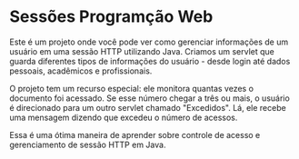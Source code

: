# Sessões Programção Web

Este é um projeto onde você pode ver como gerenciar informações de um usuário em uma sessão HTTP utilizando Java. Criamos um servlet que guarda diferentes tipos de informações do usuário - desde login até dados pessoais, acadêmicos e profissionais.

O projeto tem um recurso especial: ele monitora quantas vezes o documento foi acessado. Se esse número chegar a três ou mais, o usuário é direcionado para um outro servlet chamado "Excedidos". Lá, ele recebe uma mensagem dizendo que excedeu o número de acessos.

Essa é uma ótima maneira de aprender sobre controle de acesso e gerenciamento de sessão HTTP em Java.
